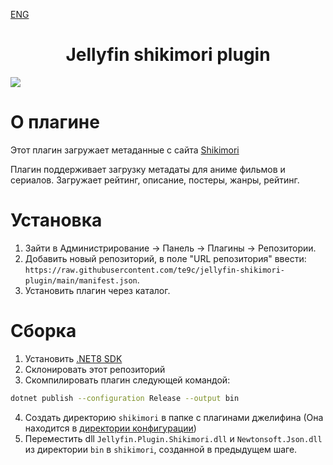 [ENG](README_ENG.md)
<h1 align="center">Jellyfin shikimori plugin</h1>
<img align="center" src="https://shikimori.one/assets/layouts/l-top_menu-v2/glyph.svg" />

# О плагине

Этот плагин загружает метаданные с сайта [Shikimori](https://shikimori.one)

Плагин поддерживает загрузку метадаты для аниме фильмов и сериалов. Загружает
рейтинг, описание, постеры, жанры, рейтинг.

# Установка

1. Зайти в Администрирование -> Панель -> Плагины -> Репозитории.
2. Добавить новый репозиторий, в поле "URL репозитория" ввести: `https://raw.githubusercontent.com/te9c/jellyfin-shikimori-plugin/main/manifest.json`.
3. Установить плагин через каталог.

# Сборка

1. Установить [.NET8 SDK](https://dotnet.microsoft.com/en-us/download/dotnet/8.0)
2. Склонировать этот репозиторий
3. Скомпилировать плагин следующей командой:
```bash
dotnet publish --configuration Release --output bin
```
4. Создать директорию `shikimori` в папке с плагинами джелифина (Она находится в [директории конфигурации](https://jellyfin.org/docs/general/administration/configuration#configuration-directory))
5. Переместить dll `Jellyfin.Plugin.Shikimori.dll` и `Newtonsoft.Json.dll` из директории `bin` в `shikimori`, созданной в предыдущем шаге.
